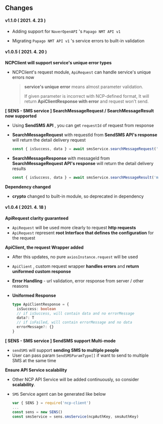 ## Changes

#### v1.1.0 ( 2021. 4. 23 )

- Adding support for `NaverOpenAPI` 's `Papago NMT API v1`

- Migrating  `Papago NMT API v1` 's service errors to built-in validation



#### v1.0.5 ( 2021. 4. 20 )

**NCPClient will support service's unique error types**

- NCPClient's request module, `ApiRequest` can handle service's unique errors now

  > **service's unique error** means almost parameter validation.
  >
  > If given parameter is incorrect with NCP-defined format, It will return **ApiClientResponse with error** and request won't send.

**[ SENS - SMS service ] SearchMessageRequest / SearchMessageResult now supported**

- Using **SendSMS API** , you can get `requestId` of request from response

- **SearchMessageRequest** with requestId from **SendSMS API's response** will return the detail delivery request

  ~~~typescript
  const { isSuccess, data } = await smsService.searchMessageRequest('requestId')
  ~~~

- **SearchMessageResponse** with messageId from **SearchMessageRequest API's response** will return the detail delivery results

  ~~~typescript
  const { isSuccess, data } = await smsService.searchMessageResult('messageId')
  ~~~

**Dependency changed**

- **crypto** changed to built-in module, so deprecated in dependency



#### v1.0.4 ( 2021. 4. 18 )

**ApiRequest clarity guaranteed**

- `ApiRequest` will be used more clearly to request **http requests**
- `ApiRequest` represent **root Interface that defines the configuration** for the request

**ApiClient, the request Wrapper added**

- After this updates, no pure `axiosInstance.request` will be used

- `ApiClient` , custom request wrapper **handles errors** and **return uniformed custom response**

- **Error Handling** - url validation, error response from server / other reasons

- **Uniformed Response** 

  ~~~typescript
  type ApiClientResponse = {
    isSuccess: boolean
    // if isSuccess, will contain data and no errorMessage
    data?: T
    // if isFailed, will contain errorMessage and no data
    errorMessage?: {}
  }
  ~~~

**[ SENS - SMS service ] SendSMS support Multi-mode**

- `sendSMS` will support **sending SMS to multiple people**
- User can pass param `SendSMSParamType[]` if want to send to multiple SMS at the same time

**Ensure API Service scalability**

  - Other NCP API Service will be added continuously, so consider **scalability**.

- `SMS` Service agent can be generated like below

  ~~~javascript
  var { SENS } = require('ncp-client')
  ...
  const sens = new SENS()
  const smsService = sens.smsService(ncpAuthKey, smsAuthKey)
  ~~~

  

